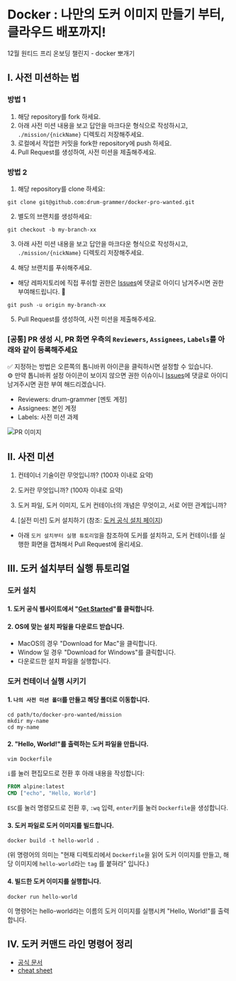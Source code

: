 # Docker : 나만의 도커 이미지 만들기 부터, 클라우드 배포까지!
12월 원티드 프리 온보딩 챌린지 - docker 뽀개기


## I. 사전 미션하는 법

### 방법 1
1. 해당 repository를 fork 하세요.
2. 아래 사전 미션 내용을 보고 답안을 마크다운 형식으로 작성하시고, `./mission/{nickName}` 디렉토리 저장해주세요.
3. 로컬에서 작업한 커밋을 fork한 repository에 push 하세요.
4. Pull Request를 생성하여, 사전 미션을 제출해주세요.

### 방법 2
1. 해당 repository를 clone 하세요:
```
git clone git@github.com:drum-grammer/docker-pro-wanted.git
```
2. 별도의 브랜치를 생성하세요:
```
git checkout -b my-branch-xx
```
3. 아래 사전 미션 내용을 보고 답안을 마크다운 형식으로 작성하시고, `./mission/{nickName}` 디렉토리 저장해주세요.

4. 해당 브랜치를 푸쉬해주세요.
- 해당 레파지토리에 직접 푸쉬할 권한은 [Issues](https://github.com/drum-grammer/docker-pro-2312/issues/1)에 댓글로 아이디 남겨주시면 권한 부여해드립니다. 🙌
```
git push -u origin my-branch-xx
```
5. Pull Request를 생성하여, 사전 미션을 제출해주세요.

### [공통] PR 생성 시, PR 화면 우측의 `Reviewers`, `Assignees`, `Labels`를 아래와 같이 등록해주세요
✅ 지정하는 방법은 오른쪽의 톱니바퀴 아이콘을 클릭하시면 설정할 수 있습니다. </br>
⚙️ 만약 톱니바퀴 설정 아이콘이 보이지 않으면 권한 이슈이니 [Issues](https://github.com/drum-grammer/docker-pro-2312/issues/1)에 댓글로 아이디 남겨주시면 권한 부여 해드리겠습니다.
- Reviewers: drum-grammer [멘토 계정]
- Assignees: 본인 계정
- Labels: 사전 미션 과제

![PR 이미지](https://github.com/drum-grammer/docker-pro-2312/assets/48014144/2b580a8b-8f6e-4448-9ea0-083d8544100c)

## II. 사전 미션
1. 컨테이너 기술이란 무엇입니까? (100자 이내로 요약)

2. 도커란 무엇입니까? (100자 이내로 요약)

3. 도커 파일, 도커 이미지, 도커 컨테이너의 개념은 무엇이고, 서로 어떤 관계입니까?

4. [실전 미션] 도커 설치하기 (참조: [도커 공식 설치 페이지](https://docs.docker.com/engine/install/))
- 아래 `도커 설치부터 실행 튜토리얼`을 참조하여 도커를 설치하고, 도커 컨테이너를 실행한 화면을 캡쳐해서 Pull Request에 올리세요.


## III. 도커 설치부터 실행 튜토리얼
### 도커 설치
#### 1. 도커 공식 웹사이트에서 "[Get Started](https://www.docker.com/get-started)"를 클릭합니다. 
#### 2. OS에 맞는 설치 파일을 다운로드 받습니다.
- MacOS의 경우 "Download for Mac"을 클릭합니다.
- Window 일 경우 "Download for Windows"를 클릭합니다. 
- 다운로드한 설치 파일을 실행합니다.

### 도커 컨테이너 실행 시키기
#### 1. `나의 사전 미션 폴더`를 만들고 해당 폴더로 이동합니다.
```shell
cd path/to/docker-pro-wanted/mission
mkdir my-name
cd my-name
```

#### 2. "Hello, World!"를 출력하는 도커 파일을 만듭니다.
```shell
vim Dockerfile
```
`i`를 눌러 편집모드로 전환 후 아래 내용을 작성합니다:
```Dockerfile
FROM alpine:latest
CMD ["echo", "Hello, World"]
```
`ESC`를 눌러 명령모드로 전환 후, `:wq` 입력, `enter`키를 눌러 `Dockerfile`을 생성합니다.

#### 3. 도커 파일로 도커 이미지를 빌드합니다.
```shell
docker build -t hello-world .
```
(위 명령어의 의미는 "현재 디렉토리에서 `Dockerfile`을 읽어 도커 이미지를 만들고, 해당 이미지에 `hello-world`라는 `tag` 를 붙혀라" 입니다.)

#### 4. 빌드한 도커 이미지를 실행합니다.
```shell
docker run hello-world
```
이 명령어는 hello-world라는 이름의 도커 이미지를 실행시켜 "Hello, World!"를 출력합니다.

## IV. 도커 커맨드 라인 명령어 정리
- [공식 문서](https://docs.docker.com/engine/reference/run/)
- [cheat sheet](/lecture/1st/cli.md)
